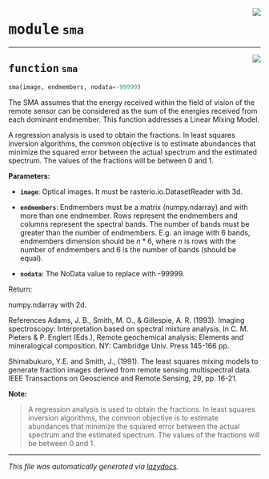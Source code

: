 <!-- markdownlint-disable -->

<a href="..\scikeo\sma.py#L0"><img align="right" style="float:right;" src="https://img.shields.io/badge/-source-cccccc?style=flat-square"></a>

# <kbd>module</kbd> `sma`





---

<a href="..\scikeo\sma.py#L5"><img align="right" style="float:right;" src="https://img.shields.io/badge/-source-cccccc?style=flat-square"></a>

## <kbd>function</kbd> `sma`

```python
sma(image, endmembers, nodata=-99999)
```

The SMA assumes that the energy received within the field of vision of the remote sensor  can be considered as the sum of the energies received from each dominant endmember.  This function addresses a Linear Mixing Model. 

A regression analysis is used to obtain the fractions. In least squares inversion algorithms,  the common objective is to estimate abundances that minimize the squared error between the  actual spectrum and the estimated spectrum. The values of the fractions will be between 0 and 1. 



**Parameters:**
 


 - <b>`image`</b>:  Optical images. It must be rasterio.io.DatasetReader with 3d. 


 - <b>`endmembers`</b>:  Endmembers must be a matrix (numpy.ndarray) and with more than one endmember.   Rows represent the endmembers and columns represent the spectral bands.  The number of bands must be greater than the number of endmembers.  E.g. an image with 6 bands, endmembers dimension should be $n*6$, where $n$   is rows with the number of endmembers and 6 is the number of bands   (should be equal).  


 - <b>`nodata`</b>:  The NoData value to replace with -99999. 

Return: 

numpy.ndarray with 2d. 

References Adams, J. B., Smith, M. O., & Gillespie, A. R. (1993). Imaging spectroscopy: Interpretation based on spectral mixture analysis. In C. M. Pieters & P. Englert (Eds.), Remote geochemical analysis: Elements and mineralogical composition. NY: Cambridge Univ. Press 145-166 pp. 

Shimabukuro, Y.E. and Smith, J., (1991). The least squares mixing models to generate fraction images derived from remote sensing multispectral data. IEEE Transactions on Geoscience and Remote Sensing, 29, pp. 16-21. 



**Note:**

> A regression analysis is used to obtain the fractions. In least squares inversion algorithms, the common objective is to estimate abundances that minimize the squared error between the actual spectrum and the estimated spectrum. The values of the fractions will be between 0 and 1. 




---

_This file was automatically generated via [lazydocs](https://github.com/ml-tooling/lazydocs)._
